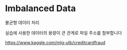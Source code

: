 # Imbalanced Data
불균형 데이터 처리

실습에 사용한 데이터의 용량이 큰 관계로 파일 주소를 첨부합니다  

https://www.kaggle.com/mlg-ulb/creditcardfraud
